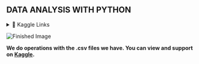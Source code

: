## DATA ANALYSIS WITH PYTHON
<details> 
  <summary>🔗 Kaggle Links</summary>
  <div>
    <h2 align="center"> </h2>
      <br/>
        <p align="center">
          <a href="https://www.kaggle.com/code/berkaydnmez/1-numpy-data-analysis-with-python" target="_blank" rel="noreferrer">1-Numpy Data Analysis With Python</a>  
       </p>
     <br>
   </div>
    
   </div>
    <br/>
        <p align="center">
          <a href="https://www.kaggle.com/code/berkaydnmez/2-pandas-data-analysis-with-python" target="_blank" rel="noreferrer">2-Pandas Data Analysis With Python</a> 
       </p>
     <br>
   </div>
    
   </div>
    <br/>
        <p align="center">
          <a href="https://www.kaggle.com/code/berkaydnmez/3-matplotlib-data-analysis-with-python" target="_blank" rel="noreferrer">3-Matplotlib Data Analysis With Python</a>
       </p>
     <br>
   </div>
    
   </div>
    <br/>
        <p align="center"> 
          <a href="https://www.kaggle.com/code/berkaydnmez/4-seaborn-data-analysis-with-python" target="_blank" rel="noreferrer">4-Seaborn Data Analysis With Python</a>   
       </p>
     <br>
   </div>
   
   </div>
    <br/>
        <p align="center"> 
          <a href="https://www.kaggle.com/code/berkaydnmez/5-advanced-data-analysis-with-python" target="_blank" rel="noreferrer">5-Advanced Data Analysis With Python</a>  
       </p>
     <br>
    </div>
    
    
</details>

  ![Finished Image](https://www.kaggleusercontent.com/kf/112258494/eyJhbGciOiJkaXIiLCJlbmMiOiJBMTI4Q0JDLUhTMjU2In0..fzkBxOlX7VtFEt5nYP-4CQ.bRwBBkoqYykWzh30iMlLH4hC1_dEk1L9XjAZ_3dXZTQ6fRTHGyGliJeZkX8BixD-Cwutubk4GCFI7NNNlVBBiDmt-ZhE8zME__irwCTMsyBvkkBll3oGbYsXbzSRbrZIsBAwHed7WKETcdZSXpde84soiI-4gCuqRQKIEsWMv4zriHOyViCk9tOo_WsyzANBKhlZcDw-CxrfPGHzaP8dXc-BnqGd9QHUnsRjHLpz24irsbBQeYFh6IUH-uC-mRb3ToM8MoA4Xetk8SuUb58FaBtAyXx5f1BHX4iXwwpYKoKmiGuPVwu38Ekhtt5KFSjIm29LWl346vsWCblP1hFXFSb42GSAwWJ4faGiwlsjRtsRLl0bhL5m1kb8Wg18ribz4tLtATkAs0OO9g4Wb-QqUSLdyz_SS1DxZfCYOMF4kM3LoMjP_X4EGlakYBXOG2-5JGPRTm-7MVR7zRxuu_CxRlrLLUEA-K8CAVtJjpKVDernvyvGqylNfXp2_L3-fa92I3jOyjmmOlz-9ebuxUnVBSuXKMkdFzUuXjgvHFsrWIlX0iAZztwLESLHKarLYU_xE0NV_XzOIoDcGDZpVpZr69WoRKqjUTFw8oQLztUaLwG8aCKFE9rbRZL4Pgx2JGzBWIePd8t8bJkcrZIl8FIZYQEtP184-4kRO3ffp_NnA5mDXEfNuHH1n4PQZ12tLJgn.nJxuKDyQH_nfZpQHNdmPWw/__results___files/__results___83_0.png)

**We do operations with the .csv files we have. You can view and support on <a href="https://www.kaggle.com/berkaydnmez" target="_blank" rel="noreferrer">Kaggle</a>.**




